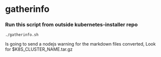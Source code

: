 # gatherinfo


### Run this script from outside kubernetes-installer repo
```
./gatherinfo.sh
```

Is going to send a nodejs warning for the markdown files converted,
Look for $K8S_CLUSTER_NAME.tar.gz
